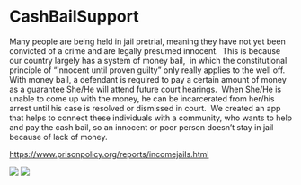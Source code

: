 # CashBailSupport
Many people are being held in jail pretrial, meaning they have not yet been convicted of a crime and are legally presumed innocent.  This is because our country largely has a system of money bail,  in which the constitutional principle of “innocent until proven guilty” only really applies to the well off. With money bail, a defendant is required to pay a certain amount of money as a guarantee She/He will attend future court hearings.  When She/He is unable to come up with the money, he can be incarcerated from her/his arrest until his case is resolved or dismissed in court.  We created an app that helps to connect these individuals with a community, who wants to help and pay the cash bail, so an innocent or poor person doesn’t stay in jail because of lack of money.

https://www.prisonpolicy.org/reports/incomejails.html

![](https://github.com/hackforblacklivesmatterteamjava/CashBailSupport/blob/master/cashbailbackend/src/main/resources/images/arrest_pretrialdetention.png)
![](https://github.com/hackforblacklivesmatterteamjava/CashBailSupport/blob/master/cashbailbackend/src/main/resources/images/jail_nobail_income.png)

